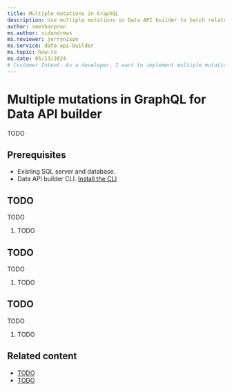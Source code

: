 ```yaml
---
title: Multiple mutations in GraphQL
description: Use multiple mutations in Data API builder to batch related GraphQL mutations together as a single operation.
author: seesharprun
ms.author: sidandrews
ms.reviewer: jerrynixon
ms.service: data-api-builder
ms.topic: how-to
ms.date: 05/13/2024
# Customer Intent: As a developer, I want to implement multiple mutations, so that I can rudimentary transactions.
---
```


# Multiple mutations in GraphQL for Data API builder

TODO

## Prerequisites

- Existing SQL server and database.
- Data API builder CLI. [Install the CLI](how-to-install-cli.md)

## TODO

TODO

1. TODO

## TODO

TODO

1. TODO

## TODO

TODO

1. TODO

## Related content

- [TODO](about:blank)
- [TODO](about:blank)
